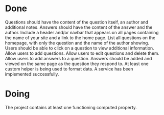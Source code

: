 # Done

Questions should have the content of the question itself, an author and additional notes.
Answers should have the content of the answer and the author.
Include a header and/or navbar that appears on all pages containing the name of your site and a link to the home page.
List all questions on the homepage, with only the question and the name of the author showing.
Users should be able to click on a question to view additional information.
Allow users to add questions.
Allow users to edit questions and delete them.
Allow users to add answers to a question. Answers should be added and viewed on the same page as the question they respond to.
At least one custom helper is being used to format data.
A service has been implemented successfully.

# Doing
The project contains at least one functioning computed property.
